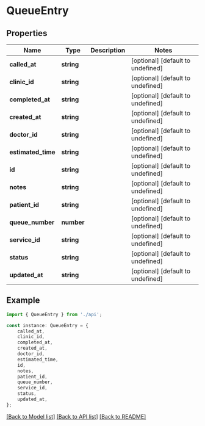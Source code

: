 # QueueEntry


## Properties

Name | Type | Description | Notes
------------ | ------------- | ------------- | -------------
**called_at** | **string** |  | [optional] [default to undefined]
**clinic_id** | **string** |  | [optional] [default to undefined]
**completed_at** | **string** |  | [optional] [default to undefined]
**created_at** | **string** |  | [optional] [default to undefined]
**doctor_id** | **string** |  | [optional] [default to undefined]
**estimated_time** | **string** |  | [optional] [default to undefined]
**id** | **string** |  | [optional] [default to undefined]
**notes** | **string** |  | [optional] [default to undefined]
**patient_id** | **string** |  | [optional] [default to undefined]
**queue_number** | **number** |  | [optional] [default to undefined]
**service_id** | **string** |  | [optional] [default to undefined]
**status** | **string** |  | [optional] [default to undefined]
**updated_at** | **string** |  | [optional] [default to undefined]

## Example

```typescript
import { QueueEntry } from './api';

const instance: QueueEntry = {
    called_at,
    clinic_id,
    completed_at,
    created_at,
    doctor_id,
    estimated_time,
    id,
    notes,
    patient_id,
    queue_number,
    service_id,
    status,
    updated_at,
};
```

[[Back to Model list]](../README.md#documentation-for-models) [[Back to API list]](../README.md#documentation-for-api-endpoints) [[Back to README]](../README.md)
